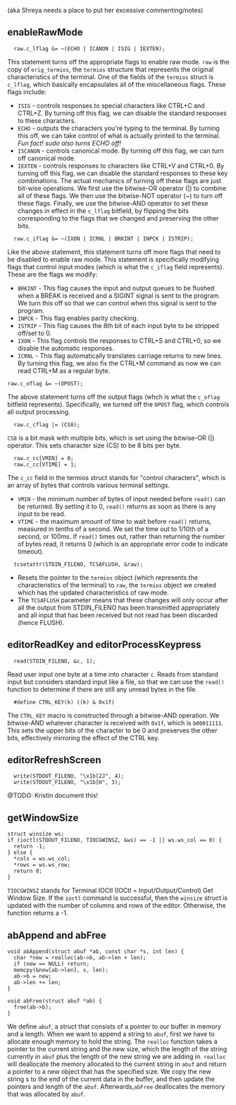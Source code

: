 (aka Shreya needs a place to put her excessive commenting/notes)

## enableRawMode
```
  raw.c_lflag &= ~(ECHO | ICANON | ISIG | IEXTEN);
```
This statement turns off the appropriate flags to enable raw mode. `raw` is the copy of `orig_termios`, the `termios` structure that represents the original characteristics of the terminal. One of the fields of the `termios` struct is `c_lflag`, which basically encapsulates all of the miscellaneous flags. These flags include:
* `ISIG` - controls responses to special characters like CTRL+C and CTRL+Z. By turning off this flag, we can disable the standard responses to these characters.
* `ECHO` - outputs the characters you're typing to the terminal. By turning this off, we can take control of what is actually printed to the terminal. *Fun fact! sudo also turns ECHO off!*
* `ISCANON` - controls canonical mode. By turning off this flag, we can turn off canonical mode.
* `IEXTEN` - controls responses to characters like CTRL+V and CTRL+0. By turning off this flag, we can disable the standard responses to these key combinations.
The actual mechanics of turning off these flags are just bit-wise operations. We first use the bitwise-OR operator (|) to combine all of these flags. We then use the bitwise-NOT operator (~) to turn off these flags. Finally, we use the bitwise-AND operator to set these changes in effect in the `c_lflag` bitfield, by flipping the bits corresponding to the flags that we changed and preserving the other bits.

```
  raw.c_iflag &= ~(IXON | ICRNL | BRKINT | INPCK | ISTRIP);
```
Like the above statement, this statement turns off more flags that need to be disabled to enable raw mode. This statement is specifically modifying flags that control input modes (which is what the `c_iflag` field represents). These are the flags we modify:
* `BRKINT` - This flag causes the input and output queues to be flushed when a BREAK is received and a SIGINT signal is sent to the program. We turn this off so that we can control when this signal is sent to the program.
* `INPCK` - This flag enables parity checking.
* `ISTRIP` - This flag causes the 8th bit of each input byte to be stripped off/set to 0.
* `IXON` - This flag controls the responses to CTRL+S and CTRL+0, so we disable the automatic responses.
* `ICRNL` - This flag automatically translates carriage returns to new lines. By turning this flag, we also fix the CTRL+M command as now we can read CTRL+M as a regular byte.

```
raw.c_oflag &= ~(OPOST);
```
The above statement turns off the output flags (whch is what the `c_oflag` bitfield represents). Specifically, we turned off the `OPOST` flag, which controls all output processing.

```
  raw.c_cflag |= (CS8);
```
`CS8` is a bit mask with multiple bits, which is set using the bitwise-OR (|) operator. This sets character size (CS) to be 8 bits per byte.

```
  raw.c_cc[VMIN] = 0;
  raw.c_cc[VTIME] = 1;
```
The `c_cc` field in the termios struct stands for "control characters", which is an array of bytes that controls various terminal settings.
* `VMIN` - the minimum number of bytes of input needed before `read()` can be returned. By setting it to 0, `read()` returns as soon as there is any input to be read.
* `VTIME` - the maximum amount of time to wait before `read()` returns, measured in tenths of a second. We set the time out to 1/10th of a second, or 100ms. If `read()` times out, rather than returning the number of bytes read, it returns 0 (which is an appropriate error code to indicate timeout).

```
  tcsetattr(STDIN_FILENO, TCSAFLUSH, &raw);
```
* Resets the pointer to the `termios` object (which represents
the characteristics of the terminal) to `raw`, the `termios` object we created
which has the updated characteristics of raw mode.
* The `TCSAFLUSH` parameter means that these changes will only occur after all
the output from STDIN_FILENO has been transmitted appropriately and all input
that has been received but not read has been discarded (hence FLUSH).

## editorReadKey and editorProcessKeypress

```
  read(STDIN_FILENO, &c, 1);
```
Read user input one byte at a time into character `c`.
Reads from standard input but considers standard input like a file, so
that we can use the `read()` function to determine if there are still any
unread bytes in the file.

```
  #define CTRL_KEY(k) ((k) & 0x1f)
```
The `CTRL_KEY` macro is constructed through a bitwise-AND operation. We bitwise-AND whatever character is received with `0x1f`, which is `b00011111`. This sets the upper bits of the character to be 0 and preserves the other bits, effectively mirroring the effect of the CTRL key.

## editorRefreshScreen

```
  write(STDOUT_FILENO, "\x1b[2J", 4);
  write(STDOUT_FILENO, "\x1b[H", 3);
```

@TODO: Kristin document this!

## getWindowSize

```
struct winsize ws;
if (ioctl(STDOUT_FILENO, TIOCGWINSZ, &ws) == -1 || ws.ws_col == 0) {
  return -1;
} else {
  *cols = ws.ws_col;
  *rows = ws.ws_row;
  return 0;
}
```
`TIOCGWINSZ` stands for Terminal IOCtl (IOCtl = Input/Output/Control) Get Window Size. If the `ioctl` command is successful, then the `winsize` struct is updated with the number of columns and rows of the editor. Otherwise, the function returns a -1.


## abAppend and abFree

```
void abAppend(struct abuf *ab, const char *s, int len) {
  char *new = realloc(ab->b, ab->len + len);
  if (new == NULL) return;
  memcpy(&new[ab->len], s, len);
  ab->b = new;
  ab->len += len;
}

void abFree(struct abuf *ab) {
  free(ab->b);
}
```

We define `abuf`, a struct that consists of a pointer to our buffer in memory and a length. When we want to append a string to `abuf`, first we have to allocate enough memory to hold the string. The `realloc` function takes a pointer to the current string and the new size, which the length of the string currently in `abuf` plus the length of the new string we are adding in. `realloc` will deallocate the memory allocated to the current string in `abuf` and return a pointer to a new object that has the specified size. We copy the new string s to the end of the current data in the buffer, and then update the pointers and length of the `abuf`. Afterwards,`abFree` deallocates the memory that was allocated by `abuf`.
